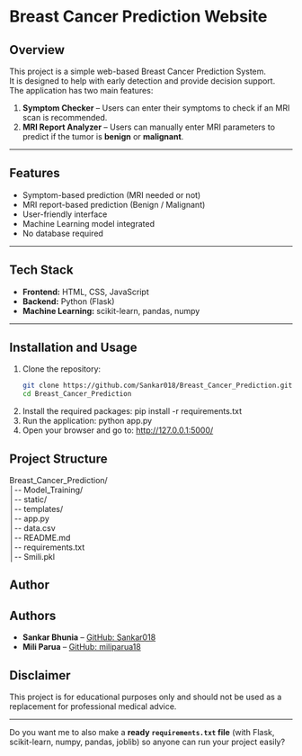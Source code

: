 # Breast Cancer Prediction Website

## Overview
This project is a simple web-based Breast Cancer Prediction System.  
It is designed to help with early detection and provide decision support.  
The application has two main features:
1. **Symptom Checker** – Users can enter their symptoms to check if an MRI scan is recommended.  
2. **MRI Report Analyzer** – Users can manually enter MRI parameters to predict if the tumor is **benign** or **malignant**.

---

## Features
- Symptom-based prediction (MRI needed or not)  
- MRI report-based prediction (Benign / Malignant)  
- User-friendly interface  
- Machine Learning model integrated  
- No database required  

---

## Tech Stack
- **Frontend:** HTML, CSS, JavaScript  
- **Backend:** Python (Flask)  
- **Machine Learning:** scikit-learn, pandas, numpy  

---

## Installation and Usage

1. Clone the repository:
   ```bash
   git clone https://github.com/Sankar018/Breast_Cancer_Prediction.git
   cd Breast_Cancer_Prediction
2. Install the required packages:
    pip install -r requirements.txt
3. Run the application:
    python app.py
4. Open your browser and go to:
    http://127.0.0.1:5000/

## Project Structure

Breast_Cancer_Prediction/<br>
│-- Model_Training/ <br>
│-- static/         <br>
│-- templates/      <br>
│-- app.py          <br>
│-- data.csv        <br>
│-- README.md       <br>
│-- requirements.txt<br>
│-- Smili.pkl

## Author

## Authors
- **Sankar Bhunia** – [GitHub: Sankar018](https://github.com/Sankar018)  
- **Mili Parua** – [GitHub: miliparua18](https://github.com/miliparua18)

## Disclaimer

This project is for educational purposes only and should not be used as a replacement for professional medical advice.

---

Do you want me to also make a **ready `requirements.txt` file** (with Flask, scikit-learn, numpy, pandas, joblib) so anyone can run your project easily?